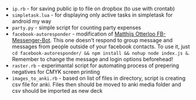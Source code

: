 - `ip.rb` - for saving public ip to file on dropbox (to use with crontab)
- `simpletask.lua` - for displaying only active tasks in simpletask for android my way
- `party.py` - simple script for counting party expenses
- `facebook-autoresponder` - modification of [Matthijs Otterloo FB-Messenger-Bot](https://github.com/matthijsotterloo/FB-Messenger-Bot). This one doesn't respond to group message and messages from people outside of your facebook contacts. To use it, just `cd facebook-autoresponder/ && npm install && nohup node index.js &`. Remember to change the message and login options beforehead!
- `raster.rb` - experimantal script for automating process of prepering negatives for CMYK screen printing
- `images_to_anki.rb` - based on list of files in directory, script is creating csv file for anki. Files then should be moved to anki media folder and csv should be imported as new deck

